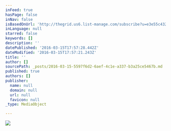 ```yaml
---
inFeed: true
hasPage: false
inNav: false
isBasedOnUrl: 'http://thegrid.us6.list-manage.com/subscribe?u=e3e55c4321c915d4d6fb9f8f0&id=a1b15cc499'
inLanguage: null
starred: false
keywords: []
description: ''
datePublished: '2016-03-15T17:57:28.442Z'
dateModified: '2016-03-15T17:57:21.243Z'
title: ''
author: []
sourcePath: _posts/2016-03-15-5597f6d2-6aef-4c1e-a337-b3a25ce5467b.md
published: true
authors: []
publisher:
  name: null
  domain: null
  url: null
  favicon: null
_type: MediaObject

---
```

![](https://s3-us-west-2.amazonaws.com/the-grid-img/p/3d2d2a18bd312dcad84882bfe0985aab0cc83b7b.jpg)